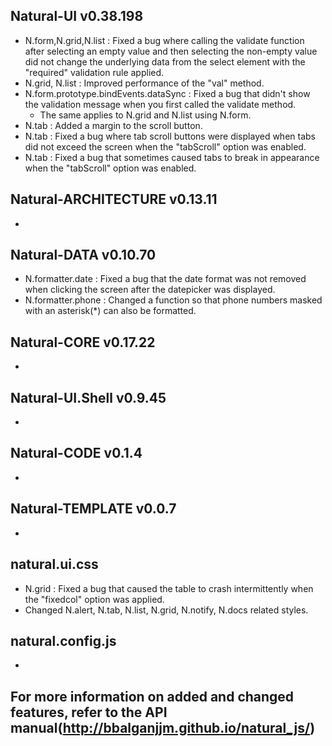 ## Natural-UI v0.38.198
 * N.form,N.grid,N.list : Fixed a bug where calling the validate function after selecting an empty value and then selecting the non-empty value did not change the underlying data from the select element with the "required" validation rule applied.
 * N.grid, N.list : Improved performance of the "val" method.
 * N.form.prototype.bindEvents.dataSync : Fixed a bug that didn't show the validation message when you first called the validate method.
   * The same applies to N.grid and N.list using N.form.
 * N.tab : Added a margin to the scroll button.
 * N.tab : Fixed a bug where tab scroll buttons were displayed when tabs did not exceed the screen when the "tabScroll" option was enabled.
 * N.tab : Fixed a bug that sometimes caused tabs to break in appearance when the "tabScroll" option was enabled.
 
## Natural-ARCHITECTURE v0.13.11
 *

## Natural-DATA v0.10.70
 * N.formatter.date : Fixed a bug that the date format was not removed when clicking the screen after the datepicker was displayed.
 * N.formatter.phone : Changed a function so that phone numbers masked with an asterisk(*) can also be formatted.

## Natural-CORE v0.17.22
 *

## Natural-UI.Shell v0.9.45
 *

## Natural-CODE v0.1.4
 *

## Natural-TEMPLATE v0.0.7
 *

## natural.ui.css
 * N.grid : Fixed a bug that caused the table to crash intermittently when the "fixedcol" option was applied.
 * Changed N.alert, N.tab, N.list, N.grid, N.notify, N.docs related styles.
 
## natural.config.js
 *

## For more information on added and changed features, refer to the API manual(http://bbalganjjm.github.io/natural_js/)